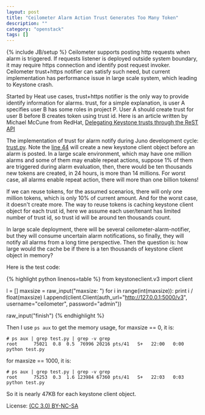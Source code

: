 ```yaml
---
layout: post
title: "Ceilometer Alarm Action Trust Generates Too Many Token"
description: ""
category: "openstack"
tags: []
---
```

{% include JB/setup %}
Ceilometer supports posting http requests when alarm is triggered. If requests listener is deployed outside system boundary, it may require https connection and identify post request invoker. Ceilometer trust+https notifier can satisfy such need, but current implementation has performance issue in large scale system, which leading to Keystone crash.

Started by Heat use cases, trust+https notifier is the only way to provide identify information for alarms. trust, for a simple explanation, is user A specifies user B has some roles in project P. User A should create trust for user B before B creates token using trust id. Here is an article written by Michael McCune from RedHat, [Delegating Keystone trusts through the ReST API][1]

The implementation of trust for alarm notify during Juno development cycle: [trust.py](https://github.com/openstack/ceilometer/blob/stable/juno/ceilometer/alarm/notifier/trust.py). Note the [line 44](https://github.com/openstack/ceilometer/blob/e8380ba90f29189ffbcee35c8a069b4882a98a99/ceilometer/alarm/notifier/trust.py#L44) will create a new keystone client object before an alarm is posted. In a large scale environment, which may have one million alarms and some of them may enable repeat actions, suppose 1% of them are triggered during alarm evaluation, then, there would be ten thousands new tokens are created, in 24 hours, is more than 14 millions. For worst case, all alarms enable repeat action, there will more than one billion tokens!

If we can reuse tokens, for the assumed scenarios, there will only one million tokens, which is only 10% of current amount. And for the worst case, it doesn't create more. The way to reuse tokens is caching keystone client object for each trust id, here we assume each user/tenant has limited number of trust id, so trust id will
be around ten thousands count.

In large scale deployment, there will be several ceilometer-alarm-notifier, but they will consume uncertain alarm notifications, so finally, they will notify all alarms from a long time perspective. Then the question is: how large would the cache be if there is a ten thousands of keystone client object in memory?

Here is the test code:

{% highlight python linenos=table %}
from keystoneclient.v3 import client

l = []
maxsize = raw_input("maxsize: ")
for i in range(int(maxsize)):
    print i / float(maxsize)
    l.append(client.Client(auth_url="http://127.0.0.1:5000/v3", username="ceilometer", password="admin"))

raw_input("finish")
{% endhighlight %}

Then I use `ps aux` to get the memory usage, for maxsize == 0, it is:

~~~
# ps aux | grep test.py | grep -v grep
root      75021  0.8  0.5  76996 20216 pts/41   S+   22:00   0:00 python test.py
~~~

for maxsize == 1000, it is:

~~~
# ps aux | grep test.py | grep -v grep
root      75253  0.3  1.6 123984 67360 pts/41   S+   22:03   0:03 python test.py
~~~

So it is nearly 47KB for each keystone client object.

[1]: http://elmiko.github.io/2014/06/10/keystone-trust-delegation.html

License: [(CC 3.0) BY-NC-SA](http://creativecommons.org/licenses/by-nc-sa/3.0/)

